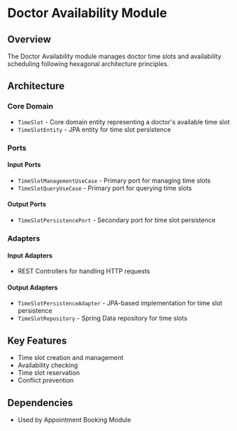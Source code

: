 # Doctor Availability Module

## Overview
The Doctor Availability module manages doctor time slots and availability scheduling following hexagonal architecture principles.

## Architecture

### Core Domain
- `TimeSlot` - Core domain entity representing a doctor's available time slot
- `TimeSlotEntity` - JPA entity for time slot persistence

### Ports
#### Input Ports
- `TimeSlotManagementUseCase` - Primary port for managing time slots
- `TimeSlotQueryUseCase` - Primary port for querying time slots

#### Output Ports
- `TimeSlotPersistencePort` - Secondary port for time slot persistence

### Adapters
#### Input Adapters
- REST Controllers for handling HTTP requests

#### Output Adapters
- `TimeSlotPersistenceAdapter` - JPA-based implementation for time slot persistence
- `TimeSlotRepository` - Spring Data repository for time slots

## Key Features
- Time slot creation and management
- Availability checking
- Time slot reservation
- Conflict prevention

## Dependencies
- Used by Appointment Booking Module